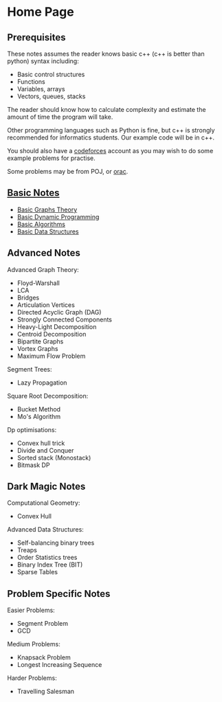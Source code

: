 # Home Page
## Prerequisites
These notes assumes the reader knows basic c++ (c++ is better than python) syntax including:
- Basic control structures
- Functions
- Variables, arrays
- Vectors, queues, stacks

The reader should know how to calculate complexity and estimate the amount of time the program will take.

Other programming languages such as Python is fine, but c++ is strongly recommended for informatics students. Our example code will be in c++.

You should also have a [codeforces](https://codeforces.com/) account as you may wish to do some example problems for practise.

Some problems may be from POJ, or [orac](http://orac.amt.edu.au/cgi-bin/train/hub.pl).

## [Basic Notes](/Basic_Notes/)
- [Basic Graphs Theory](/Basic_Notes/Graph_Theory)
- [Basic Dynamic Programming](/Basic_Notes/Dynamic_Programming)
- [Basic Algorithms]()
- [Basic Data Structures]()

## Advanced Notes
Advanced Graph Theory:
- Floyd-Warshall
- LCA
- Bridges
- Articulation Vertices
- Directed Acyclic Graph (DAG)
- Strongly Connected Components
- Heavy-Light Decomposition
- Centroid Decomposition
- Bipartite Graphs
- Vortex Graphs
- Maximum Flow Problem

Segment Trees:
- Lazy Propagation

Square Root Decomposition:
- Bucket Method
- Mo's Algorithm

Dp optimisations:
- Convex hull trick
- Divide and Conquer
- Sorted stack (Monostack)
- Bitmask DP

## Dark Magic Notes

Computational Geometry:
- Convex Hull

Advanced Data Structures:
- Self-balancing binary trees
- Treaps
- Order Statistics trees
- Binary Index Tree (BIT)
- Sparse Tables

## Problem Specific Notes

Easier Problems:
- Segment Problem
- GCD

Medium Problems:
- Knapsack Problem
- Longest Increasing Sequence

Harder Problems:
- Travelling Salesman
